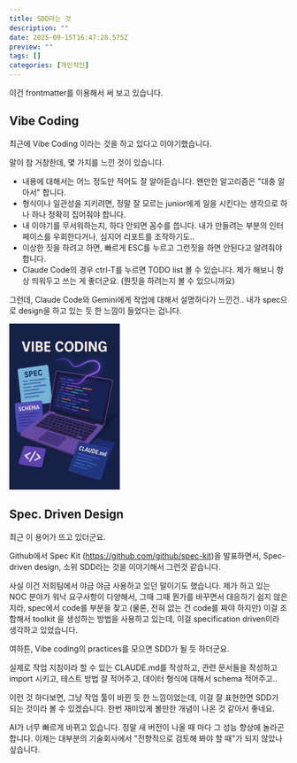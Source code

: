 ```yaml
---
title: SDD라는 것
description: ""
date: 2025-09-15T16:47:28.575Z
preview: ""
tags: []
categories: [개인적인]
---
```


이건 frontmatter를 이용해서 써 보고 있습니다.

## Vibe Coding
최근에 Vibe Coding 이라는 것을 하고 있다고 이야기했습니다.

말이 참 거창한데, 몇 가지를 느낀 것이 있습니다.

- 내용에 대해서는 어느 정도만 적어도 잘 알아듣습니다. 왠만한 알고리즘은 "대충 알아서" 합니다.
- 형식이나 일관성을 지키려면, 정말 잘 모르는 junior에게 일을 시킨다는 생각으로 하나 하나 정확히 집어줘야 합니다.
- 내 이야기를 무서워하는지, 하다 안되면 꼼수를 씁니다. 내가 만들려는 부분의 인터페이스를 우회한다거나, 심지어 리포트를 조작하기도..
- 이상한 짓을 하려고 하면, 빠르게 ESC를 누르고 그런짓을 하면 안된다고 알려줘야 합니다.
- Claude Code의 경우 ctrl-T를 누르면 TODO list 볼 수 있습니다. 제가 해보니 항상 띄워두고 쓰는 게 좋더군요. (뭔짓을 하려는지 볼 수 있으니까요)


그런데, Claude Code와 Gemini에게 작업에 대해서 설명하다가 느낀건.. 내가 spec으로 design을 하고 있는 듯 한 느낌이 들었다는 겁니다.

<img src="featured_vive_coding.png">

## Spec. Driven Design
최근 이 용어가 뜨고 있더군요.

Github에서 Spec Kit (https://github.com/github/spec-kit)을 발표하면서, Spec-driven design, 소위 SDD라는 것을 이야기해서 그런것 같습니다.

사실 이건 저희팀에서 야금 야금 사용하고 있던 말이기도 했습니다. 제가 하고 있는 NOC 분야가 워낙 요구사항이 다양해서, 그때 그때 뭔가를 바꾸면서 대응하기 쉽지 않은지라, spec에서 code를 부분을 찾고 (물론, 전혀 없는 건 code를 짜야 하지만) 이걸 조합해서 toolkit 을 생성하는 방법을 사용하고 있는데, 이걸 specification driven이라 생각하고 있었습니다.

여하튼, Vibe coding의 practices를 모으면 SDD가 될 듯 하더군요.

실제로 작업 지침이라 할 수 있는 CLAUDE.md를 작성하고, 관련 문서들을 작성하고 import 시키고, 테스트 방법 잘 적어주고, 데이터 형식에 대해서 schema 적어주고..

이런 것 하다보면, 그냥 작업 툴이 바뀐 듯 한 느낌이었는데, 이걸 잘 표현한면 SDD가 되는 것이라 볼 수 있겠습니다. 한번 재미있게 볼만한 개념이 나온 것 같아서 좋네요.

AI가 너무 빠르게 바뀌고 있습니다. 정말 새 버전이 나올 때 마다 그 성능 향상에 놀라곤 합니다.
이제는 대부분의 기술회사에서 "전향적으로 검토해 봐야 할 때"가 되지 않았나 싶습니다.







